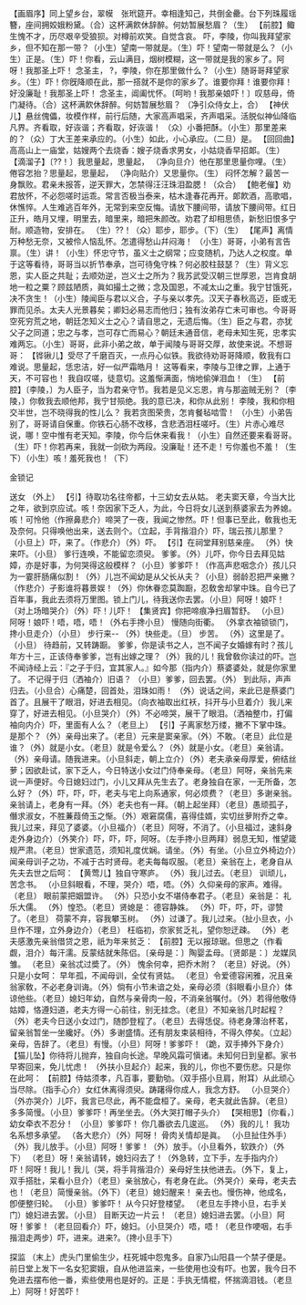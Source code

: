 <!-- { "loadSidebar": true } -->
【画眉序】同上望乡台，翠幙　张玳筵开。幸相逢知己，共倒金罍。台下列珠履瑶簪，座间拥姣娥粉黛。（合）这杯满飮休辞醉。何妨暂展愁眉？（生）
【前腔】鲰生愧不才，历尽艰辛受狼狈。对樽前欢笑。自觉含哀。
吓，李陵，你叫我拜望家乡，但不知在那一带？（小生）望南一带就是。（生）吓！望南一带就是么？（小生）正是。（生）吓！你看，云山满目，烟树模糊，这一带就是我的家乡了。阿呀！我那圣上吓！
念圣主，
?，李陵，你在那里做什么？（小生）随哥哥拜望家乡。（生）吓！你旣降顺在此，那一搭就不是你的家乡了。谁要你拜！谁要你拜！好没廉耻！我那圣上吓！
念圣主，阊阖忧怀。〔呵哟！我那亲娘吓！〕叹慈母，倚门凝待。（合）这杯满飮休辞醉。何妨暂展愁眉？
（净引众侍女上，合）
【神伏儿】悬丝傀儡，妆模作样，前行后随，大家高声唱采，齐声唱采。活脱似神仙降临凡界。齐看取，好诙谐；齐看取，好诙谐！
（众）小番把酥。（小生）那里差来的？（众）丁大王差来承应的。（小生）如此，小心承应。（二旦）是。
【回回曲】高高山上一庙堂，姑嫂两个去烧香：嫂子烧香求男女，小姑烧香早招郞。（生）
【滴溜子】〔??！〕我思量起，思量起，
（净向旦介）他在那里思量你哩。（生）
倦容怎抬？思量起，思量起，
（净向贴介）又思量你。（生）
闷怀怎解？最苦一身飘败。君亲未报答，逆天罪大，怎禁得汪汪珠泪盈腮！（众合）
【鲍老催】劝君放怀，不必怨嗟时运乖。常言否极当泰来，枯木逢春花再开。郞飮酒，高歌唱，休憔悴。人生难逃百年外，无常到来空反悔。请放下腰间带，请放下腰间带。红日正升，皓月又埋，明里去，暗里来，暗把朱颜改。劝君了却相思债，新愁旧恨多宁耐。顺造物，安排在。
（生）??！（众）耶步，耶步。（下）（生）
【尾声】离情万种愁无奈，又被伶人恼乱怀。怎遣得愁山幷闷海！
（小生）哥哥，小弟有言告禀。（生）讲！（小生）怀忠守节，虽义士之纲常；应变随机，乃达人之权度。单于这等看待，哥哥当以折节奉承，岂可待兔守株？何必胶柱鼓瑟？（生）背义忘恩，实人臣之共耻；去顺効逆，岂义士之所为？我苏武受汉朝三世厚恩，岂肯食胡地一粒之粟？顾兹陋质，眞如撮土之微；念及国恩，不减太山之重。我宁甘饿死，决不贪生！（小生）陵闻臣与君以义合，子与亲以孝先。汉天子春秋高迈，臣或无罪而见杀。太夫人光景暮矣；卿妇必易志而他归；独有汝弟存亡未可审也。今哥哥空死穷荒之地，朝廷怎知义士之心？请自思之，无遗后悔。（生）臣之与君，亦犹父子之同道；忠之与孝，岂可存亡而易心？朝廷未通音信，老母未知生死，忠孝实难两忘。（小生）哥哥，此非小弟之故，单于闻陵与哥哥交厚，故使来说。不想哥哥：
【铧锹儿】受尽了千磨百灭，一点丹心似铁。我欲待劝哥哥降顺，敎我有口难说。思量起，恁忠洁，好一似严霜皓月！
这等看来，李陵与卫律之罪，上通于天，不可容也！
我自叹嗟，徒意切。这羞惭满面，悄地偷弹泪血！（生）
【前腔】〔李陵，〕为人臣子，当为君亲守节。我若是见义忘恩，肯与那盗贼无别？〔李陵，〕你敎我去顺他邦，我宁甘殒绝。我的意已决，和你从此别！
李陵，我和你相交半世，岂不晓得我的性儿么？
我若贪图荣贵，怎肯餐毡啮雪！
（小生）小弟告别了，哥哥请自保重。你铁石心肠不改移，含悲洒泪枉嗟吁。（生）片赤心难尽说，哪！空中惟有老天知。李陵，你今后休来看我！（小生）自然还要来看哥哥。（生）吓！你若再来，我就一剑砍为两段。没廉耻！还不走！亏你羞也不羞！（生下）（小生）咳！羞死我也！（下）
 
金锁记
 
送女
（外上）
【引】待取功名往帝都，十三幼女去从姑。
老夫窦天章，今当大比之年，欲到京应试。咳！奈因家下乏人，为此，今日将女儿送到蔡婆家去为养媳。咳！可怜他（作擦鼻悲介）啼哭了一夜，我闻之惨然。吓！但事已至此，敎我也无及奈何。只得唤他出来，送去则个。（立起，手背揩泪介）吓，瑞云孩儿那里？（小旦上）吓，来了。（作悲介）（外）吓。
【引】在祠堂拜别慈亲座。
（外）快来吓。（小旦）
爹行连唤，不能留恋须臾。
爹爹。（外）儿吓，你今日去拜见姑嫜，亦是好事，为何哭得这般模样？（小旦）爹爹吓！（作高声悲咽念介）孩儿只为一霎肝肠痛似割！（外）儿岂不闻幼是从父长从夫？（小旦）弱龄忍把严亲撇？（作悲介）孑影谁将暮景娱！（外）你休眷恋莫踟蹰，忍敎舍却掌中珠。自今已了百年事，我此去须将万里图。锁上门儿，待我送你去罢。（小旦）阿呀！娘吓！（对上场暗哭介）（外）吓！儿吓！
【集贤宾】你把啼痕净扫眉暂舒。
（小旦）阿呀！娘吓！唔，唔，唔！（外右手搀小旦）
慢随向街衢。
（外拿衣袖锁锁门，搀小旦走介）（小旦）
步行来--
（外）快些走。（旦）
步苦。
（外）这里是了。（小旦）
待趋前，又转踌蹰。
爹爹，你是读书之人，岂不闻子女婚嫁有时？孩儿年方十三，正该侍奉爹爹，岂有出嫁之理？（外）我的儿！我曾敎你读过的吓。岂不闻诗经上云：『之子于归，宜其家人。』如今那（指内介）蔡婆婆处，就是你家里了。
不记得于归（洒袖介）旧语？
（小旦）爹爹，回去罢。（外）
到此际，声声归去。（小旦合）心痛楚，回首处，泪珠如雨！
（外）说话之间，来此已是蔡婆门首了。且展干了眼泪，好进去相见。（向衣袖取出红袄，抖开与小旦着介）我儿来穿了，好进去相见。（小旦哭介）（外）不必啼哭，展干了眼泪。（洒袖整巾，打偏袖向内介）吓，里面有人么？（老旦上）
【引】子离家愁万缕，撇不下掌中珠。
是那个？（外）亲母出来了。（老旦）元来是窦亲家。（外）不敢。（老旦）此位是谁？（外）就是小女。（老旦）就是令爱么？（外）就是小女。（老旦）亲翁请。（外）亲母请。随我进来。（小旦斜走，朝上立介）（外）老夫承亲母厚爱，俯结丝萝；因欲赴试，家下乏人，今日特送小女过门侍奉亲母。（老旦）阿呀，亲翁先来说一声便好。今日媳妇过门，小儿又拜从先生去了。老身独自在家，一无所备，怎么好？（外）吓，吓，吓，老夫与宅上向系通家，何必烦费？（老旦）多谢亲翁。亲翁请上，老身有一拜。（外）老夫也有一拜。（朝上起坐拜）（老旦）愚顽孤子，僭求淑女，不胜蒹葭倚玉之惭。（外）艰窘腐儒，喜得佳婿，实切丝萝附乔之幸。我儿过来，拜见了婆婆。（小旦福介）（老旦）阿呀，不消了。（小旦福过，速斜身走外身边介）（外笑介）吓，吓，吓，阿呀。（左手搀小旦两拜）弱息无知，惟望箴规严肃。（老旦）世家遗范，须知礼度优娴。请坐。（外）有坐。（小旦立外椅边介）闻亲母训子之功，不减于古时贤母。老夫每每叹服。（老旦）亲翁在上，老身自从先夫去世之后呵：
【黄莺儿】独自守寒庐。
（外）我儿过去。（老旦）
训顽儿，苦念书。
（小旦斜眼看，不理，哭介）唔，唔。（外）久仰亲母的家声。难得。（老旦）
眼前蒙把姻盟许。
（外）只恐小女不堪侍奉君子。（老旦）亲翁是：
礼乐大儒。
（外）惶恐。（老旦）贤媳是：
德容静姝。
（外）吓，吓，吓，谬赞了。（老旦）
荷蒙不弃，容我攀玉树。
（外）过谦了。我儿过来。（扯小旦衣，小旦作不理，立外身边介）（老旦）
枉临初，奈家贫乏礼，望你恕迂疎。
（外）老夫感激先亲翁借贷之恩，祇为年来贫乏：
【前腔】无以报琼琚。但思之（作看觑，泪介）每汗濡。反蒙结就朱陈侣。〔亲母是：〕陶婴孟母。〔贤郞是：〕龙媒凤雏。
（老旦）亲翁忒过奬了。（外）
愧余何幸，把乔木附？
（老旦）好说。（外）只是小女呵：
早年孤，不闻母训，全仗有贤姑。
（老旦）令爱德容闲雅，况且亲翁家敎，不必老身训诲。（外）倘有小节未谙之处，亲母必须（斜眼看小旦介）体谅他些。（老旦）媳妇年幼，自然与亲骨肉一般，不消亲翁嘱付。（外）若得他敬侍姑嫜，恪遵妇道，老夫方得一心前往，别无挂念。（老旦）不知亲翁几时起程？（外）老夫今日送小女过门，随卽登程了。（老旦）去得恁促。待老身薄治杯茗，留亲翁暂坐一坐纔好。（外）多谢盛情。还有朋友束装相待，不得久停矣。（立起）亲母，告辞了。（老旦）有慢。（小旦）阿呀！爹爹吓！（跪，双手捧外下身介）
【猫儿坠】你待将儿抛弃，独自向长途。早晚风霜可愼诸。未知何日到皇都。家书早寄回来，免儿忧虑！
（外扶小旦起介）起来，我的儿，你也不要伤悲。只是你在此呵：
【前腔】侍姑须孝，凡百事，要勤劬。（双手搭小旦肩，附耳）从此顽心当尽除。（指手心介）女红休离得须臾。踌躇得你成人，我念方舒。
（小旦哭介）（外亦哭介）儿吓，我言已尽此，再不能盘桓了。亲母，老夫就此告辞。（老旦）多多简慢。（小旦）爹爹吓！再坐坐去。（外大哭打帽子头介）
【哭相思】〔你看，〕幼女牵衣不忍分！
（小旦）爹爹吓！
你几番欲去几逡巡。
（外）我的儿！
我功名系想多承望。
（各大悲介）（外）阿呀！
骨肉关情却是眞。
（小旦扯住外手）（外）我儿放手。（小旦）阿呀！爹爹！（外）放手。（小旦看外，软跌介）（外下）
（老旦）呀！亲翁请转，媳妇闷去了！（外急转，立下手，左手指内介）吓！阿呀！我儿！我儿（哭，将手背揩泪介）亲母好生扶他进去。（外下，复上，双手搭肚，呆看小旦介）（老旦）亲翁放心，有老身在此。（外哭介）亲母，老夫去也！（老旦）简慢亲翁。（外下）（老旦）媳妇醒来！
亲去也。慢伤神，他成名，卽便整归轮。
（小旦）爹爹吓！
从今只好登楼望。
（老旦左手搀小旦，右手关门）媳妇进去罢。（小旦）
目断天边一片云！
（老旦）媳妇进去罢。（小旦）阿呀！爹爹！（老旦回看介）吓，媳妇。（小旦哭介）唔，唔！（老旦作哽咽，右手揩泪走两步）吓，进来。进来?。（搀小旦手下）
 
探监
（末上）虎头门里偷生少，枉死城中怨鬼多。自家乃山阳县一个禁子便是。前日堂上发下一名女犯窦娥，自从他进监来，一些使用也没有吓。也罢，我今日不免进去摆布他一番，索些使用也是好的。正是：手执无情棍，怀揣滴泪钱。（老旦上）阿呀！好苦吓！
